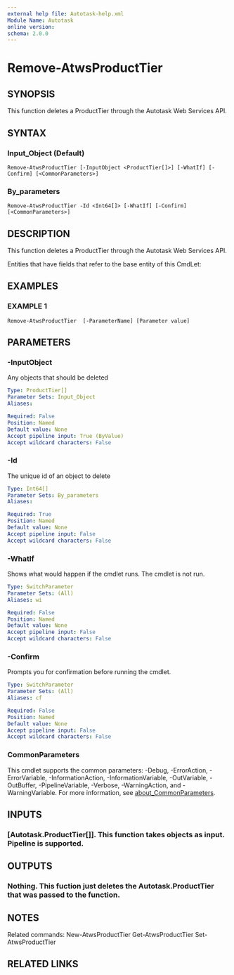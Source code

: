 ```yaml
---
external help file: Autotask-help.xml
Module Name: Autotask
online version:
schema: 2.0.0
---
```


# Remove-AtwsProductTier

## SYNOPSIS
This function deletes a ProductTier through the Autotask Web Services API.

## SYNTAX

### Input_Object (Default)
```
Remove-AtwsProductTier [-InputObject <ProductTier[]>] [-WhatIf] [-Confirm] [<CommonParameters>]
```

### By_parameters
```
Remove-AtwsProductTier -Id <Int64[]> [-WhatIf] [-Confirm] [<CommonParameters>]
```

## DESCRIPTION
This function deletes a ProductTier through the Autotask Web Services API.

Entities that have fields that refer to the base entity of this CmdLet:

## EXAMPLES

### EXAMPLE 1
```
Remove-AtwsProductTier  [-ParameterName] [Parameter value]
```

## PARAMETERS

### -InputObject
Any objects that should be deleted

```yaml
Type: ProductTier[]
Parameter Sets: Input_Object
Aliases:

Required: False
Position: Named
Default value: None
Accept pipeline input: True (ByValue)
Accept wildcard characters: False
```

### -Id
The unique id of an object to delete

```yaml
Type: Int64[]
Parameter Sets: By_parameters
Aliases:

Required: True
Position: Named
Default value: None
Accept pipeline input: False
Accept wildcard characters: False
```

### -WhatIf
Shows what would happen if the cmdlet runs.
The cmdlet is not run.

```yaml
Type: SwitchParameter
Parameter Sets: (All)
Aliases: wi

Required: False
Position: Named
Default value: None
Accept pipeline input: False
Accept wildcard characters: False
```

### -Confirm
Prompts you for confirmation before running the cmdlet.

```yaml
Type: SwitchParameter
Parameter Sets: (All)
Aliases: cf

Required: False
Position: Named
Default value: None
Accept pipeline input: False
Accept wildcard characters: False
```

### CommonParameters
This cmdlet supports the common parameters: -Debug, -ErrorAction, -ErrorVariable, -InformationAction, -InformationVariable, -OutVariable, -OutBuffer, -PipelineVariable, -Verbose, -WarningAction, and -WarningVariable. For more information, see [about_CommonParameters](http://go.microsoft.com/fwlink/?LinkID=113216).

## INPUTS

### [Autotask.ProductTier[]]. This function takes objects as input. Pipeline is supported.
## OUTPUTS

### Nothing. This fuction just deletes the Autotask.ProductTier that was passed to the function.
## NOTES
Related commands:
New-AtwsProductTier
 Get-AtwsProductTier
 Set-AtwsProductTier

## RELATED LINKS
